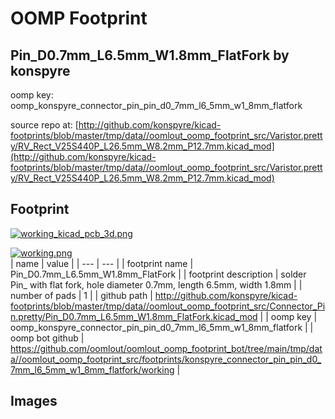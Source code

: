 # OOMP Footprint  
## Pin_D0.7mm_L6.5mm_W1.8mm_FlatFork  by konspyre  
  
oomp key: oomp_konspyre_connector_pin_pin_d0_7mm_l6_5mm_w1_8mm_flatfork  
  
source repo at: [http://github.com/konspyre/kicad-footprints/blob/master/tmp/data//oomlout_oomp_footprint_src/Varistor.pretty/RV_Rect_V25S440P_L26.5mm_W8.2mm_P12.7mm.kicad_mod](http://github.com/konspyre/kicad-footprints/blob/master/tmp/data//oomlout_oomp_footprint_src/Varistor.pretty/RV_Rect_V25S440P_L26.5mm_W8.2mm_P12.7mm.kicad_mod)  
## Footprint  
  
[![working_kicad_pcb_3d.png](working_kicad_pcb_3d_600.png)](working_kicad_pcb_3d.png)  
  
[![working.png](working_600.png)](working.png)  
| name | value | 
| --- | --- | 
| footprint name | Pin_D0.7mm_L6.5mm_W1.8mm_FlatFork | 
| footprint description | solder Pin_ with flat fork, hole diameter 0.7mm, length 6.5mm, width 1.8mm | 
| number of pads | 1 | 
| github path | http://github.com/konspyre/kicad-footprints/blob/master/tmp/data//oomlout_oomp_footprint_src/Connector_Pin.pretty/Pin_D0.7mm_L6.5mm_W1.8mm_FlatFork.kicad_mod | 
| oomp key | oomp_konspyre_connector_pin_pin_d0_7mm_l6_5mm_w1_8mm_flatfork | 
| oomp bot github | https://github.com/oomlout/oomlout_oomp_footprint_bot/tree/main/tmp/data//oomlout_oomp_footprint_src/footprints/konspyre_connector_pin_pin_d0_7mm_l6_5mm_w1_8mm_flatfork/working | 
## Images  
